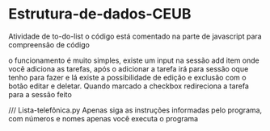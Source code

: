 # Estrutura-de-dados-CEUB
Atividade de to-do-list
o código está comentado na parte de javascript para compreensão de código

o funcionamento é muito simples, existe um input na sessão add item onde você adiciona as tarefas, após o adicionar a tarefa irá para sessão oque tenho para fazer e lá existe a possibilidade de edição e exclusão com o botão editar e deletar. Quando marcado a checkbox redireciona a tarefa para a sessão feito  




/// Lista-telefônica.py
Apenas siga as instruções informadas pelo programa, com números e nomes apenas você executa o programa
